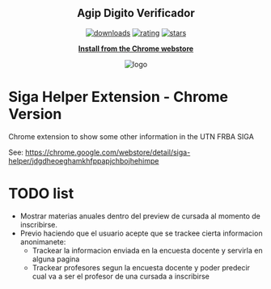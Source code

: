 <h2 align="center">Agip Digito Verificador</h2>

  <p align="center">
    <a href="https://chrome.google.com/webstore/detail/mercadotrack/jdgdheoeghamkhfppapjchbojhehimpe"><img src="https://img.shields.io/chrome-web-store/d/jdgdheoeghamkhfppapjchbojhehimpe.svg" alt="downloads"></a>
    <a href="https://chrome.google.com/webstore/detail/mercadotrack/jdgdheoeghamkhfppapjchbojhehimpe"><img src="https://img.shields.io/chrome-web-store/rating/jdgdheoeghamkhfppapjchbojhehimpe.svg" alt="rating"></a>
    <a href="https://chrome.google.com/webstore/detail/mercadotrack/jdgdheoeghamkhfppapjchbojhehimpe"><img src="https://img.shields.io/chrome-web-store/stars/jdgdheoeghamkhfppapjchbojhehimpe.svg" alt="stars"></a>
  </p>
  <p align="center"><a href="https://chrome.google.com/webstore/detail/siga-helper/jdgdheoeghamkhfppapjchbojhehimpe"><b>Install from the Chrome webstore</b></a></p>
  <p align="center"><img src="https://github.com/pablomatiasgomez/siga-helper-chrome/blob/master/images/icons/icon128.png" alt="logo"></p>


# Siga Helper Extension - Chrome Version

Chrome extension to show some other information in the UTN FRBA SIGA

See: https://chrome.google.com/webstore/detail/siga-helper/jdgdheoeghamkhfppapjchbojhehimpe


# TODO list

* Mostrar materias anuales dentro del preview de cursada al momento de inscribirse.
* Previo haciendo que el usuario acepte que se trackee cierta informacion anonimanete:
	* Trackear la informacion enviada en la encuesta docente y servirla en alguna pagina
	* Trackear profesores segun la encuesta docente y poder predecir cual va a ser el profesor de una cursada a inscribirse

